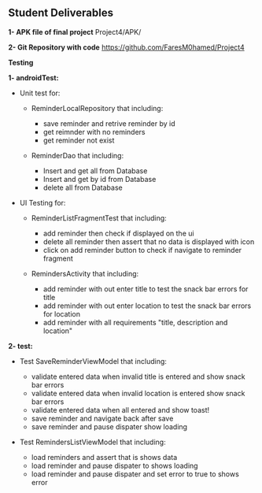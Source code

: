 ## Student Deliverables

**1- APK file of final project** 
     Project4/APK/

**2- Git Repository with code**
    https://github.com/FaresM0hamed/Project4
   
**Testing**

**1- androidTest:**

   - Unit test for:
     - ReminderLocalRepository that including:
       - save reminder and retrive reminder by id 
       - get reimnder with no reminders 
       - get reminder not exist 

     - ReminderDao that including:
    	 - Insert and get all from Database  
       - Insert and get by id from Database
     	- delete all from Database
 
   - UI Testing for:
     - ReminderListFragmentTest that including: 
       - add reminder then check if displayed on the ui 
       - delete all reminder then assert that no data is displayed with icon 
       - click on add reminder button to check if navigate to reminder fragment 
     
     - RemindersActivity that including: 
       - add reminder with out enter title to test the snack bar errors for title  
       - add reminder with out enter location to test the snack bar errors for location 
       - add reminder with all requirements "title, description and location"
     
     
**2- test:**

 - Test SaveReminderViewModel that including:
     -  validate entered data when invalid title is entered and show snack bar errors
     -  validate entered data when invalid location is entered show snack bar errors
     -  validate entered data when all entered and show toast! 
     -  save reminder and navigate back after save 
     -  save reminder and pause dispater show loading 

 - Test RemindersListViewModel that including: 
     - load reminders and assert that is shows data 
     - load reminder and pause dispater to shows loading 
     - load reminder and pause dispater and set error to true to shows error
